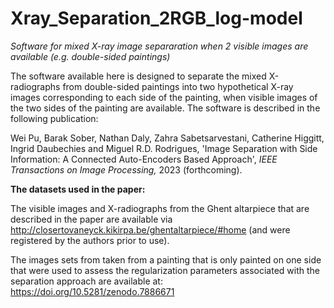 # Xray_Separation_2RGB_log-model
<i> Software for mixed X-ray image separaration when 2 visible images are available (e.g. double-sided paintings)</i>

The software available here is designed to separate the mixed X-radiographs from double-sided paintings into two hypothetical X-ray images corresponding to each side of the painting, when visible images of the two sides of the painting are available. The software is described in the following publication:

Wei Pu, Barak Sober, Nathan Daly, Zahra Sabetsarvestani, Catherine Higgitt, Ingrid Daubechies and Miguel R.D. Rodrigues, 'Image Separation with Side Information: A Connected Auto-Encoders Based Approach', <i>IEEE Transactions on Image Processing,</i> 2023 (forthcoming).



<b>The datasets used in the paper:</b>

The visible images and X-radiographs from the Ghent altarpiece that are described in the paper are available via http://closertovaneyck.kikirpa.be/ghentaltarpiece/#home (and were registered by the authors prior to use). 

The images sets from taken from a painting that is only painted on one side that were used to assess the regularization parameters associated with the separation approach are available at: https://doi.org/10.5281/zenodo.7886671

